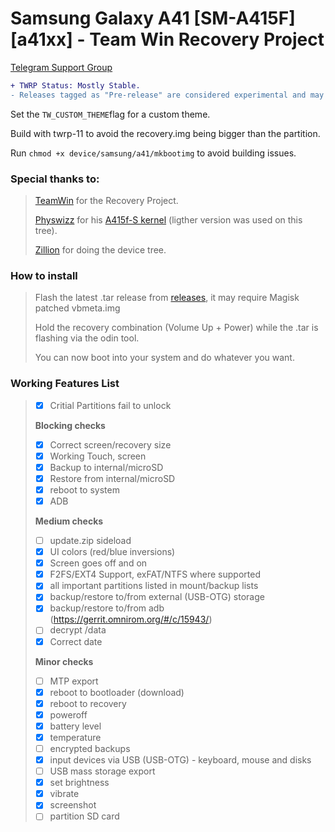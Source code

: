# Samsung Galaxy A41 [SM-A415F] [a41xx] - Team Win Recovery Project
[Telegram Support Group](https://t.me/a31nsxx)
```diff
+ TWRP Status: Mostly Stable. 
- Releases tagged as "Pre-release" are considered experimental and may cause more unexpected stuff than the latest release, nobody is forced to support your in older releases.
```
Set the ``TW_CUSTOM_THEME``flag for a custom theme.

Build with twrp-11 to avoid the recovery.img being bigger than the partition.

Run ``chmod +x device/samsung/a41/mkbootimg`` to avoid building issues.
### Special thanks to:
> [TeamWin](https://github.com/TeamWin) for the Recovery Project.
> 
> [Physwizz](https://github.com/physwizz) for his [A415f-S kernel](https://github.com/physwizz/A415f-S) (ligther version was used on this tree).
>
> [Zillion](https://github.com/DevZillion) for doing the device tree.

### How to install
> Flash the latest .tar release from [releases](https://github.com/Galaxy-MT6768/android_device_samsung_a41xx/releases), it may require Magisk patched vbmeta.img
> 
> Hold the recovery combination (Volume Up + Power) while the .tar is flashing via the odin tool.
> 
> You can now boot into your system and do whatever you want.

### Working Features List
>
> - [x] Critial Partitions fail to unlock
>
> **Blocking checks**
> - [x] Correct screen/recovery size
> - [x] Working Touch, screen
> - [x] Backup to internal/microSD
> - [x] Restore from internal/microSD
> - [x] reboot to system
> - [x] ADB
>
> **Medium checks**
> - [ ] update.zip sideload
> - [x] UI colors (red/blue inversions)
> - [x] Screen goes off and on
> - [x] F2FS/EXT4 Support, exFAT/NTFS where supported
> - [x] all important partitions listed in mount/backup lists
> - [x] backup/restore to/from external (USB-OTG) storage
> - [x] backup/restore to/from adb (https://gerrit.omnirom.org/#/c/15943/)
> - [ ] decrypt /data
> - [x] Correct date
>
> **Minor checks**
> - [ ] MTP export
> - [x] reboot to bootloader (download)
> - [x] reboot to recovery
> - [x] poweroff
> - [x] battery level
> - [x] temperature
> - [ ] encrypted backups
> - [x] input devices via USB (USB-OTG) - keyboard, mouse and disks
> - [ ] USB mass storage export
> - [x] set brightness
> - [x] vibrate
> - [x] screenshot
> - [ ] partition SD card
